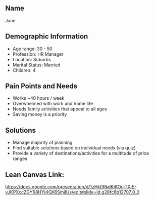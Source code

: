 

## Name

Jane

## Demographic Information

* Age range: 30 - 50
* Profession: HR Manager
* Location: Suburbs
* Marital Status: Married
* Children: 4

## Pain Points and Needs

* Works ~40 hours / week
* Overwhelmed with work and home life
* Needs family activities that appeal to all ages
* Saving money is a priority

## Solutions

* Manage majority of planning
* Find suitable solutions based on individual needs (via quiz)
* Provide a variety of destinations/activities for a multitude of price ranges

## Lean Canvas Link:

https://docs.google.com/presentation/d/1zHk0RkdKiKOujTXIE-vJKPXccZGY68HYj4QX6SmjIUs/edit#slide=id.g28fc6b12707_0_0
